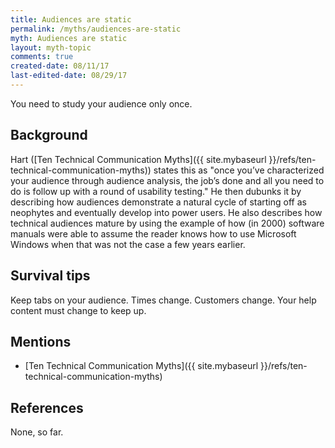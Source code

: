 ```yaml
---
title: Audiences are static
permalink: /myths/audiences-are-static
myth: Audiences are static
layout: myth-topic
comments: true
created-date: 08/11/17
last-edited-date: 08/29/17
---
```


You need to study your audience only once.

## Background

Hart ([Ten Technical Communication Myths]({{ site.mybaseurl }}/refs/ten-technical-communication-myths)) states this as "once you’ve characterized your audience through audience analysis, the job’s done and all you need to do is follow up with a round of usability testing." He then dubunks it by describing how audiences demonstrate a natural cycle of starting off as neophytes and eventually develop into power users. He also describes how technical audiences mature by using the example of how (in 2000) software manuals were able to assume the reader knows how to use Microsoft Windows when that was not the case a few years earlier.

## Survival tips

Keep tabs on your audience. Times change. Customers change. Your help content must change to keep up.


## Mentions

* [Ten Technical Communication Myths]({{ site.mybaseurl }}/refs/ten-technical-communication-myths)

## References

None, so far.
